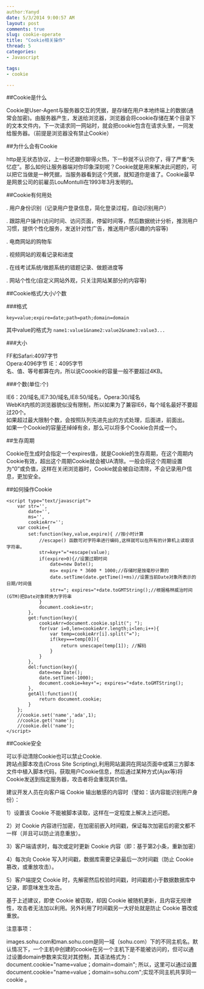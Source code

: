 ```yaml
---
author:Yanyd
date: 5/3/2014 9:00:57 AM 
layout: post
comments: true
slug: cookie-operate
title: "Cookie相关操作"
thread: 5
categories:
- Javascript

tags:
- cookie

---
```


##Cookie是什么

Cookie是User-Agent与服务器交互的凭据，是存储在用户本地终端上的数据(通常会加密)。由服务器产生，发送给浏览器，浏览器会将cookie存储在某个目录下的文本文件内，下一次请求同一网站时，就会把cookie包含在请求头里，一同发给服务器。（前提是浏览器没有禁止Cookie）

##为什么会有Cookie

http是无状态协议，上一秒还跟你聊得火热，下一秒就不认识你了，得了严重“失忆症”。那么如何让服务器端对你印象深刻呢？Cookie就是用来解决此问题的，可以把它当做是一种凭据，当服务器看到这个凭据，就知道你是谁了。Cookie最早是网景公司的前雇员LouMontulli在1993年3月发明的。

##Cookie有何用处

. 用户身份识别（记录用户登录信息，简化登录过程，自动识别用户）   

. 跟踪用户操作(访问时间、访问页面，停留时间等，然后数据统计分析，推测用户习惯，提供个性化服务，发送针对性广告，推送用户感兴趣的内容等)  

. 电商网站的购物车  

. 视频网站的观看记录和进度  

. 在线考试系统/做题系统的错题记录、做题进度等  

. 网站个性化(自定义网站外观，只关注网站某部分的内容等)

##Cookie格式/大小/个数

###格式

`key=value;expire=date;path=path;domain=domain`

其中value的格式为 `name1:value1&name2:value2&name3:value3...`

###大小

FF和Safari:4097字节  
Opera:4096字节 
IE：4095字节  
名、值、等号都算在内，所以说Coookie的容量一般不要超过4KB。

###个数(单位:个)

IE6：20/域名,IE7:30/域名,IE8:50/域名，Opera:30/域名  
WebKit内核的浏览器貌似没有限制，所以如果为了兼容IE6，每个域名最好不要超过20个。  
如果超过最大限制个数，会按照队列先进先出的方式处理，后面进，前面出。  
如果一个Cookie的容量还绰绰有余，那么可以将多个Cookie合并成一个。

##生存周期

Cookie在生成时会指定一个expires值，就是Cookie的生存周期，在这个周期内Cookie有效，超出这个周期Cookie就会被UA清除。一般会将这个周期设置为“0”或负值，这样在关闭浏览器时，Cookie就会被自动清除，不会记录用户信息，更加安全。

##如何操作Cookie

	<script type="text/javascript">
	    var str='',
	    	date='',
	    	ms='',
	    	cookieArr='';
	    var cookie={
		    set:function(key,value,expire){ //按小时计算
			    //escape() 函数可对字符串进行编码,这样就可以在所有的计算机上读取该字符串。
			    str=key+"="+escape(value);
			    if(expire>0){//设置过期时间
				    date=new Date();
				    ms= expire * 3600 * 1000;//存储时是按毫秒计算的
				    date.setTime(date.getTime()+ms)//设置当前Date对象所表示的日期/时间值
				    str+="; expires="+date.toGMTString();//根据格林威治时间(GTM)把Date对象转换为字符串
			    }
			    document.cookie=str;
		    },
		    get:function(key){
			    cookieArr=document.cookie.split("; ");
			    for(var i=0,len=cookieArr.length;i<len;i++){
				    var temp=cookieArr[i].split("=");
				    if(key===temp[0]){
					    return unescape(temp[1]); //解码
				    }
			    }
		    },
		    del:function(key){
			    date=new Date();
			    date.setTime(-1000);
			    document.cookie=key+"=; expires="+date.toGMTString();
		    },
		    getAll:function(){
			    return document.cookie;
		    }
	    };
	    //cookie.set('name','ada',1);
	    //cookie.get('name');
	    //cookie.del('name');
	</script>

##Cookie安全

可以手动清除Cookie也可以禁止Cookie.  
跨站点脚本攻击(Cross Site Scripting),利用网站漏洞在网站页面中或第三方脚本文件中植入脚本代码，获取用户Cookie信息，然后通过某种方式(Ajax等)将Cookie发送到指定服务器，攻击者将会重现其价值。

建议开发人员在向客户端 Cookie 输出敏感的内容时（譬如：该内容能识别用户身份）：

   1）设置该 Cookie 不能被脚本读取，这样在一定程度上解决上述问题。
   
   2）对 Cookie 内容进行加密，在加密前嵌入时间戳，保证每次加密后的密文都不一样（并且可以防止消息重放）。

   3）客户端请求时，每次或定时更新 Cookie 内容（即：基于第2小条，重新加密）

   4）每次向 Cookie 写入时间戳，数据库需要记录最后一次时间戳（防止 Cookie 篡改，或重放攻击）。
  
   5）客户端提交 Cookie 时，先解密然后校验时间戳，时间戳若小于数据数据库中记录，即意味发生攻击。


基于上述建议，即使 Cookie 被窃取，却因 Cookie 被随机更新，且内容无规律性，攻击者无法加以利用。另外利用了时间戳另一大好处就是防止 Cookie 篡改或重放。

注意事项：

images.sohu.com和man.sohu.com是同一域（sohu.com）下的不同主机名。默认情况下，一个主机中创建的cookie在另一个主机下是不能被访问的，但可以通过设置domain参数来实现对其控制，其语法格式为：document.cookie="name=value；domain=domain";
所以，这里可以通过设置document.cookie="name=value；domain=sohu.com";实现不同主机共享同一cookie 。
